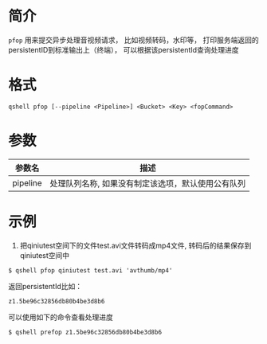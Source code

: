# 简介

`pfop` 用来提交异步处理音视频请求， 比如视频转码，水印等， 打印服务端返回的persistentID到标准输出上（终端）， 可以根据该persistentId查询处理进度

# 格式

```
qshell pfop [--pipeline <Pipeline>] <Bucket> <Key> <fopCommand>
``` 

# 参数

|参数名|描述|
|--------|--------|
|pipeline|处理队列名称, 如果没有制定该选项，默认使用公有队列 |

# 示例

1. 把qiniutest空间下的文件test.avi文件转码成mp4文件, 转码后的结果保存到qiniutest空间中

```
$ qshell pfop qiniutest test.avi 'avthumb/mp4'
```

返回persistentId比如：

```
z1.5be96c32856db80b4be3d8b6
```

可以使用如下的命令查看处理进度

```
$ qshell prefop z1.5be96c32856db80b4be3d8b6
```
